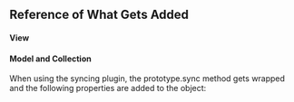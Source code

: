 Reference of What Gets Added
-------------------------------

#### View

#### Model and Collection

When using the syncing plugin, the prototype.sync method gets wrapped and the following properties are added to the object:
